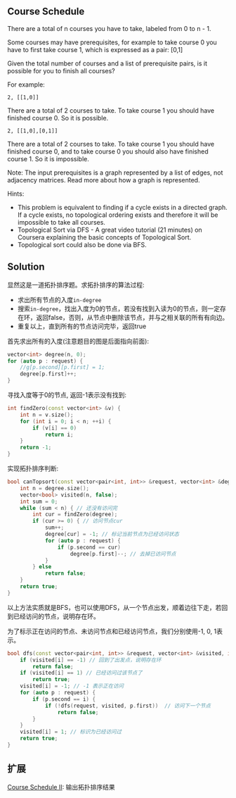 ## Course Schedule

There are a total of n courses you have to take, labeled from 0 to n - 1.

Some courses may have prerequisites, for example to take course 0 you have to first take course 1, which is expressed as a pair: [0,1]

Given the total number of courses and a list of prerequisite pairs, is it possible for you to finish all courses?

For example:

```
2, [[1,0]]
```

There are a total of 2 courses to take. To take course 1 you should have finished course 0. So it is possible.

```
2, [[1,0],[0,1]]
```

There are a total of 2 courses to take. To take course 1 you should have finished course 0, and to take course 0 you should also have finished course 1. So it is impossible.

Note:
The input prerequisites is a graph represented by a list of edges, not adjacency matrices. Read more about how a graph is represented.

Hints:

* This problem is equivalent to finding if a cycle exists in a directed graph. If a cycle exists, no topological ordering exists and therefore it will be impossible to take all courses.
* Topological Sort via DFS - A great video tutorial (21 minutes) on Coursera explaining the basic concepts of Topological Sort.
* Topological sort could also be done via BFS.

## Solution

显然这是一道拓扑排序题。求拓扑排序的算法过程:

* 求出所有节点的入度`in-degree`
* 搜索`in-degree`，找出入度为0的节点，若没有找到入读为0的节点，则一定存在环，返回false，否则，从节点中删除该节点，并与之相关联的所有有向边。
* 重复以上，直到所有的节点访问完毕，返回true

首先求出所有的入度(注意题目的图是后面指向前面):

```cpp
vector<int> degree(n, 0);
for (auto p : request) {
	//g[p.second][p.first] = 1;
	degree[p.first]++;
}
```

寻找入度等于0的节点, 返回-1表示没有找到:

```cpp
int findZero(const vector<int> &v) {
	int n = v.size();
	for (int i = 0; i < n; ++i) {
		if (v[i] == 0)
			return i;
	}
	return -1;
}
```

实现拓扑排序判断:

```cpp
bool canTopsort(const vector<pair<int, int>> &request, vector<int> &degree) {
	int n = degree.size();
	vector<bool> visited(n, false);
	int sum = 0;
	while (sum < n) { // 还没有访问完
		int cur = findZero(degree);
		if (cur >= 0) { // 访问节点cur
			sum++;
			degree[cur] = -1; // 标记当前节点为已经访问状态
			for (auto p : request) {
				if (p.second == cur)
					degree[p.first]--; // 去掉已访问节点
			}
		} else
			return false;
	}
	return true;
}
```

以上方法实质就是BFS，也可以使用DFS，从一个节点出发，顺着边往下走，若回到已经访问的节点，说明存在环。

为了标示正在访问的节点、未访问节点和已经访问节点，我们分别使用-1, 0, 1表示。

```cpp
bool dfs(const vector<pair<int, int>> &request, vector<int> &visited, int i) {
	if (visited[i] == -1) // 回到了出发点，说明存在环
		return false;
	if (visited[i] == 1) // 已经访问过该节点了
		return true;
	visited[i] = -1; // -1 表示正在访问
	for (auto p : request) {
		if (p.second == i) {
			if (!dfs(request, visited, p.first))  // 访问下一个节点
				return false;
		}
	}
	visited[i] = 1; // 标识为已经访问过
	return true;
}

```
## 扩展

[Course Schedule II](../CourseScheduleII): 输出拓扑排序结果
